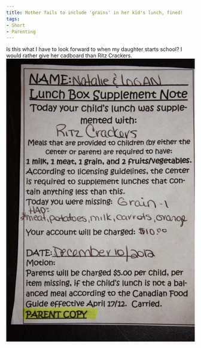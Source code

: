 ```yaml
---
title: Mother fails to include 'grains' in her kid's lunch, fined!
tags:
- Short
- Parenting
---
```


Is this what I have to look forward to when my daughter starts school? 
I would rather give her cadboard than Ritz Crackers. 
![](/images/static_52001c0be4b09bc7c9f838c9_52224ed3e4b0ba9919a3e0e1_52cf24a6e4b0fc88606ea639_1389307047218_ritz-violation.jpg)
